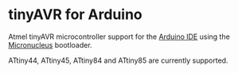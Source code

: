 # tinyAVR for Arduino

Atmel tinyAVR microcontroller support for the [Arduino IDE](https://www.arduino.cc/en/Main/Software) using the [Micronucleus](https://github.com/micronucleus/micronucleus) bootloader.

ATtiny44, ATtiny45, ATtiny84 and ATtiny85 are currently supported.
